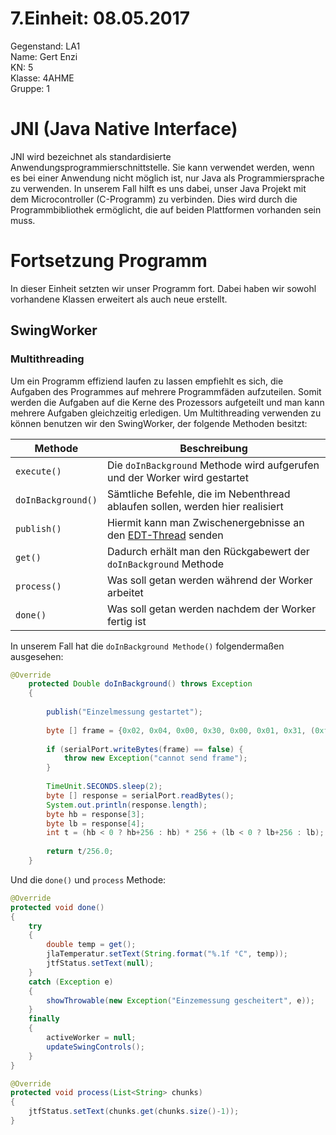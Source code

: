 # 7.Einheit: 08.05.2017

Gegenstand: LA1  
Name: Gert Enzi  
KN: 5  
Klasse: 4AHME  
Gruppe: 1  

# JNI (Java Native Interface)
JNI wird bezeichnet als standardisierte Anwendungsprogrammierschnittstelle. Sie kann verwendet werden, wenn es bei einer Anwendung
nicht möglich ist, nur Java als Programmiersprache zu verwenden. In unserem Fall hilft es uns dabei, unser Java Projekt mit dem 
Microcontroller (C-Programm) zu verbinden. Dies wird durch die Programmbibliothek ermöglicht, die auf beiden Plattformen vorhanden sein
muss.


# Fortsetzung Programm

In dieser Einheit setzten wir unser Programm fort. Dabei haben wir sowohl vorhandene Klassen erweitert als auch neue erstellt.

## SwingWorker

### Multithreading
Um ein Programm effiziend laufen zu lassen empfiehlt es sich, die Aufgaben des Programmes auf mehrere Programmfäden aufzuteilen. Somit 
werden die Aufgaben auf die Kerne des Prozessors aufgeteilt und man kann mehrere Aufgaben gleichzeitig erledigen. Um Multithreading 
verwenden zu können benutzen wir den SwingWorker, der folgende Methoden besitzt:

| Methode | Beschreibung |
| ------- | ------------ |
| `execute()` | Die `doInBackground` Methode wird aufgerufen und der Worker wird gestartet |
| `doInBackground()` | Sämtliche Befehle, die im Nebenthread ablaufen sollen, werden hier realisiert |
| `publish()` | Hiermit kann man Zwischenergebnisse an den [EDT-Thread](https://docs.oracle.com/javase/tutorial/uiswing/concurrency/dispatch.html) senden |
| `get()` | Dadurch erhält man den Rückgabewert der `doInBackground` Methode |
| `process()` | Was soll getan werden während der Worker arbeitet |
| `done()` | Was soll getan werden nachdem der Worker fertig ist |

In unserem Fall hat die `doInBackground Methode()` folgendermaßen ausgesehen:

```java
@Override
    protected Double doInBackground() throws Exception 
    {
        
        publish("Einzelmessung gestartet");
       
        byte [] frame = {0x02, 0x04, 0x00, 0x30, 0x00, 0x01, 0x31, (0xf6-256)};
        
        if (serialPort.writeBytes(frame) == false) {
            throw new Exception("cannot send frame");
        }
                
        TimeUnit.SECONDS.sleep(2);
        byte [] response = serialPort.readBytes();
        System.out.println(response.length);
        byte hb = response[3];
        byte lb = response[4];
        int t = (hb < 0 ? hb+256 : hb) * 256 + (lb < 0 ? lb+256 : lb);
        
        return t/256.0;
    }
```  
Und die `done()` und `process` Methode:  
```java
@Override
protected void done() 
{
    try 
    {
        double temp = get();
        jlaTemperatur.setText(String.format("%.1f °C", temp));
        jtfStatus.setText(null);
    } 
    catch (Exception e) 
    {
        showThrowable(new Exception("Einzemessung gescheitert", e));
    } 
    finally 
    {
        activeWorker = null;
        updateSwingControls();
    }
}
```
```java
@Override
protected void process(List<String> chunks) 
{
    jtfStatus.setText(chunks.get(chunks.size()-1));
}
```

